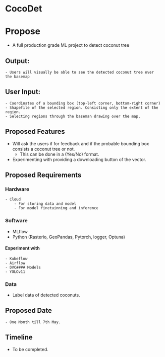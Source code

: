 # CocoDet


# Propose
- A full production grade ML project to detect coconut tree

## Output:
    - Users will visually be able to see the detected coconut tree over the basemap
## User Input: 
    - Coordinates of a bounding box (top-left corner, bottom-right corner)
    - Shapefile of the selected region. Consisting only the extent of the region.
    - Selecting regions through the baseman drawing over the map.

## Proposed Features

- Will ask the users if for feedback and if the probable bounding box consists a coconut tree or not.
    - This can be done in a (Yes/No) format.
- Experimenting with providing a downloading button of the vector.

## Proposed Requirements
 
### Hardware
    - Cloud
        - For storing data and model
        - For model finetuinning and inference

### Software
- MLflow
- Python (Rasterio, GeoPandas, Pytorch, logger, Optuna)

#### Experiment with
    - Kubeflow
    - Airflow
    - DVC#### Models
    - YOLOv11

### Data
- Label data of detected coconuts.


## Proposed Date
    - One Month till 7th May.

## Timeline
- To be completed.





